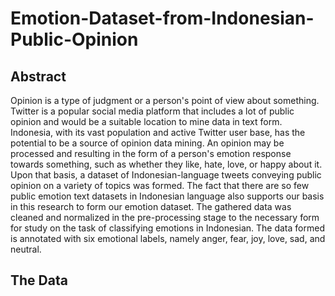 # Emotion-Dataset-from-Indonesian-Public-Opinion

## Abstract
Opinion is a type of judgment or a person's point of view about something. Twitter is a popular social media platform that includes a lot of public opinion and
would be a suitable location to mine data in text form. Indonesia, with its vast population and active Twitter user base, has the potential to be a source of
opinion data mining. An opinion may be processed and resulting in the form of a person's emotion response towards something, such as whether they like, hate, love,
or happy about it. Upon that basis, a dataset of Indonesian-language tweets conveying public opinion on a variety of topics was formed. The fact that there are so
few public emotion text datasets in Indonesian language also supports our basis in this research to form our emotion dataset. The gathered data was cleaned and
normalized in the pre-processing stage to the necessary form for study on the task of classifying emotions in Indonesian. The data formed is annotated with six
emotional labels, namely anger, fear, joy, love, sad, and neutral.

## The Data
